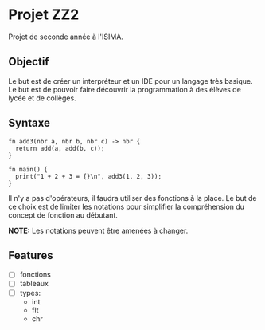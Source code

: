 # Projet ZZ2

Projet de seconde année à l'ISIMA.

## Objectif

Le but est de créer un interpréteur et un IDE pour un langage très basique. Le
but est de pouvoir faire découvrir la programmation à des élèves de lycée et de
collèges.

## Syntaxe

```
fn add3(nbr a, nbr b, nbr c) -> nbr {
  return add(a, add(b, c));
}

fn main() {
  print("1 + 2 + 3 = {}\n", add3(1, 2, 3));
}
```

Il n'y a pas d'opérateurs, il faudra utiliser des fonctions à la place. Le but
de ce choix est de limiter les notations pour simplifier la compréhension du
concept de fonction au débutant.

**NOTE:** Les notations peuvent être amenées à changer.

## Features

- [ ] fonctions
- [ ] tableaux
- [ ] types:
  - int
  - flt
  - chr
